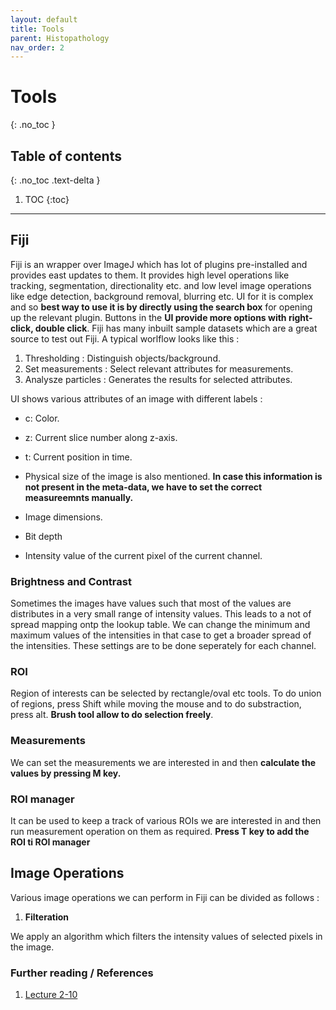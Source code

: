 ```yaml
---
layout: default
title: Tools
parent: Histopathology
nav_order: 2
---
```


# Tools
{: .no_toc }

## Table of contents
{: .no_toc .text-delta }

1. TOC
{:toc}

---

## Fiji

Fiji is an wrapper over ImageJ which has lot of plugins pre-installed and provides east updates to them. It provides high level operations like tracking, segmentation, directionality etc. and low level image operations like edge detection, background removal, blurring etc. UI for it is complex and so **best way to use it is by directly using the search box** for opening up the relevant plugin. Buttons in the **UI provide more options with right-click, double click**. Fiji has many inbuilt sample datasets which are a great source to test out Fiji. A typical worlflow looks like this :

1. Thresholding : Distinguish objects/background.
2. Set measurements : Select relevant attributes for measurements.
3. Analysze particles : Generates the results for selected attributes.

UI shows various attributes of an image with different labels : 

- c: Color.

- z: Current slice number along z-axis.

- t: Current position in time.

- Physical size of the image is also mentioned. **In case this information is not present in the meta-data, we have to set the correct measureemnts manually.** 

- Image dimensions.

- Bit depth

- Intensity value of the current pixel of the current channel.

### Brightness and Contrast 

Sometimes the images have values such that most of the values are distributes in a very small range of intensity values. This leads to a not of spread mapping ontp the lookup table. We can change the minimum and maximum values of the intensities in that case to get a broader spread of the intensities. These settings are to be done seperately for each channel.

### ROI

Region of interests can be selected by rectangle/oval etc tools. To do union of regions, press Shift while moving the mouse and to do substraction, press alt. **Brush tool allow to do selection freely**.

### Measurements

We can set the measurements we are interested in and then **calculate the values by pressing M key.**

### ROI manager

It can be used to keep a track of various ROIs we are interested in and then run measurement operation on them as required. **Press T key to add the ROI ti ROI manager**

## Image Operations

Various image operations we can perform in Fiji can be divided as follows :

1. **Filteration**

We apply an algorithm which filters the intensity values of selected pixels in the image. 



### Further reading / References

1. [Lecture 2-10](https://www.youtube.com/watch?v=Akedfyp5AxY&list=PL5ESQNfM5lc7SAMstEu082ivW4BDMvd0U&index=2)